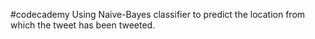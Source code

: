 #codecademy
Using Naive-Bayes classifier to predict the location from which the tweet has been tweeted.
